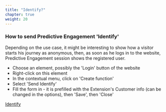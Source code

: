 ```yaml
---
title: "Identify?"
chapter: true
weight: 20
---
```



### How to send Predictive Engagement 'Identify'
Depending on the use case, it might be interesting to show how a visitor starts his journey as anonymous, then, as soon as he logs in to the website, Predictive Engagement session shows the registered user.

- Choose an element, possibly the 'Login' button of the website
- Right-click on this element
- In the contextual menu, click on 'Create function'
- Select 'Send Identify'
- Fill the form in - it is prefilled with the Extension's Customer info (can be changed in the options), then 'Save', then 'Close'

[Identify](https://youtu.be/FkRPXy6SWS0)

